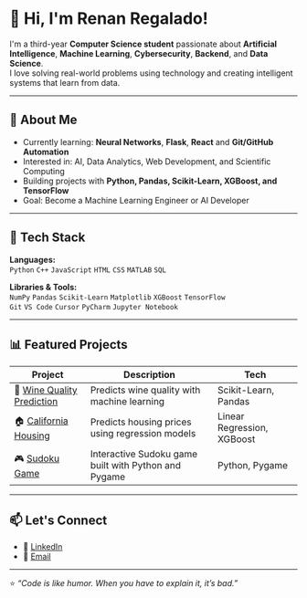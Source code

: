 # 👋 Hi, I'm Renan Regalado!

 I'm a third-year **Computer Science student** passionate about **Artificial Intelligence**, **Machine Learning**, **Cybersecurity**, **Backend**, and **Data Science**.  
 I love solving real-world problems using technology and creating intelligent systems that learn from data.

---

## 🚀 About Me
-  Currently learning: **Neural Networks**, **Flask**, **React** and **Git/GitHub Automation**
-  Interested in: AI, Data Analytics, Web Development, and Scientific Computing
-  Building projects with **Python, Pandas, Scikit-Learn, XGBoost, and TensorFlow**
-  Goal: Become a Machine Learning Engineer or AI Developer

---

## 🧰 Tech Stack

**Languages:**  
`Python` `C++` `JavaScript` `HTML` `CSS` `MATLAB` `SQL`

**Libraries & Tools:**  
`NumPy` `Pandas` `Scikit-Learn` `Matplotlib` `XGBoost` `TensorFlow`  
`Git` `VS Code` `Cursor` `PyCharm` `Jupyter Notebook`

---

## 📊 Featured Projects

| Project | Description | Tech |
|----------|--------------|------|
| 🍷 [Wine Quality Prediction](https://github.com/rregalado1/wine-prediction) | Predicts wine quality with machine learning | Scikit-Learn, Pandas |
| 🏠 [California Housing](https://github.com/rregalado1/california-housing) | Predicts housing prices using regression models | Linear Regression, XGBoost |
| 🎮 [Sudoku Game](https://github.com/rregalado1/sudoku-game) | Interactive Sudoku game built with Python and Pygame | Python, Pygame |


---

## 📫 Let's Connect

- 💼 [LinkedIn](https://www.linkedin.com/in/ren%C3%A1n-regalado-1260a6258/)
- 📧 [Email](rregalado@ufl.edu)

---

⭐️ *“Code is like humor. When you have to explain it, it’s bad.”*  


